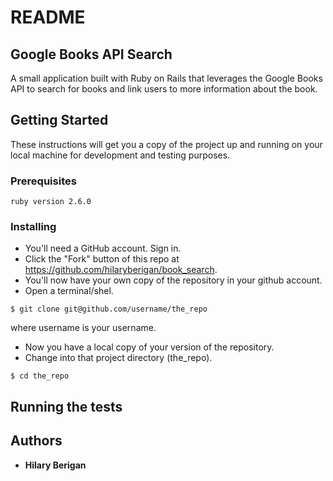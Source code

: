 # README

## Google Books API Search

A small application built with Ruby on Rails that leverages the Google Books API to search for books and link users to more information about the book.

## Getting Started

These instructions will get you a copy of the project up and running on your local machine for development and testing purposes.

### Prerequisites

```
ruby version 2.6.0
```

### Installing

* You'll need a GitHub account. Sign in.
* Click the "Fork" button of this repo at https://github.com/hilaryberigan/book_search.
* You'll now have your own copy of the repository in your github account.
* Open a terminal/shel.

```
$ git clone git@github.com/username/the_repo
```
where username is your username.
* Now you have a local copy of your version of the repository.
* Change into that project directory (the_repo).
```
$ cd the_repo
```

## Running the tests


## Authors

* **Hilary Berigan**